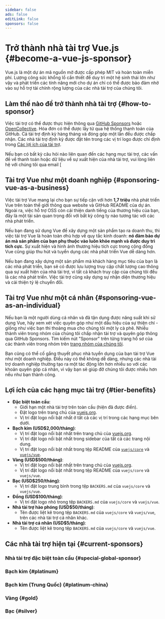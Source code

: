 ```yaml
---
sidebar: false
ads: false
editLink: false
sponsors: false
---
```


<script setup>
import SponsorsGroup from '@theme/components/SponsorsGroup.vue'
</script>

# Trở thành nhà tài trợ Vue.js {#become-a-vue-js-sponsor}

Vue.js là một dự án mã nguồn mở được cấp phép MIT và hoàn toàn miễn phí.
Lượng công sức khổng lồ cần thiết để duy trì một hệ sinh thái lớn như vậy và phát triển các tính năng mới cho dự án chỉ có thể được bảo đảm nhờ vào sự hỗ trợ tài chính rộng lượng của các nhà tài trợ của chúng tôi.

## Làm thế nào để trở thành nhà tài trợ {#how-to-sponsor}

Việc tài trợ có thể được thực hiện thông qua [GitHub Sponsors](https://github.com/sponsors/yyx990803) hoặc [OpenCollective](https://opencollective.com/vuejs). Hóa đơn có thể được lấy từ qua hệ thống thanh toán của GitHub. Cả tài trợ định kỳ hàng tháng và đóng góp một lần đều được chấp nhận. Các nhà tài trợ định kỳ được đặt tên trong các vị trí logo được chỉ định trong [Các lợi ích của tài trợ](#tier-benefits).

Nếu bạn có bất kỳ câu hỏi nào liên quan đến các hạng mục tài trợ, các vấn đề về thanh toán hoặc dữ liệu về sự xuất hiện của nhà tài trợ, vui lòng liên hệ với chúng tôi qua email [

## Tài trợ Vue như một doanh nghiệp {#sponsoring-vue-as-a-business}

Việc tài trợ Vue mang lại cho bạn sự tiếp cận với hơn **1,7 triệu** nhà phát triển Vue trên toàn thế giới thông qua website và GitHub README của dự án. Ngoài ra, việc hỗ trợ OSS còn cải thiện danh tiếng của thương hiệu của bạn, đây là một tài sản quan trọng đối với bất kỳ công ty nào tương tác với các nhà phát triển.

Nếu bạn đang sử dụng Vue để xây dựng một sản phẩm tạo ra doanh thu, thì việc tài trợ Vue là hoàn toàn ơhù hợp về quy tắc kinh doanh: **nó đảm bảo dự án mà sản phẩm của bạn phụ thuộc vào luôn khỏe mạnh và được duy trì tích cực.** Sự xuất hiện và hình ảnh thương hiệu tích cực trong cộng đồng Vue cũng giúp thu hút và tuyển dụng các nhà phát triển Vue dễ dàng hơn.

Nếu bạn đang xây dựng một sản phẩm mà khách hàng mục tiêu của bạn là các nhà phát triển, bạn sẽ có được lưu lượng truy cập chất lượng cao thông qua sự xuất hiện của nhà tài trợ, vì tất cả khách truy cập của chúng tôi đều là các nhà phát triển. Việc tài trợ cũng xây dựng sự nhận diện thương hiệu và cải thiện tỷ lệ chuyển đổi.

## Tài trợ Vue như một cá nhân {#sponsoring-vue-as-an-individual}

Nếu bạn là một người dùng cá nhân và đã tận dụng được năng suất khi sử dụng Vue, hãy xem xét việc quyên góp như một dấu hiệu của sự thiện chí - giống như việc bạn thi thoảng mua cho chúng tôi một ly cà phê. Nhiều thành viên trong nhóm của chúng tôi chấp nhận tài trợ và quyên góp thông qua GitHub Sponsors. Tìm kiếm nút "Sponsor" trên từng trang hồ sơ của các thành viên trong nhóm trên [trang nhóm của chúng tôi](/about/team).

Bạn cũng có thể cố gắng thuyết phục nhà tuyển dụng của bạn tài trợ Vue như một doanh nghiệp. Điều này có thể không dễ dàng, nhưng các nhà tài trợ doanh nghiệp thường tạo ra một tác động lớn hơn nhiều so với các khoản quyên góp cá nhân, vì vậy bạn sẽ giúp đỡ chúng tôi được nhiều hơn nếu như bạn thành công.

## Lợi ích của các hạng mục tài trợ {#tier-benefits}

- **Đặc biệt toàn cầu**:
  - Giới hạn một nhà tài trợ trên toàn cầu (hiện đã được điền).
  - Đặt logo trên trang chủ của [vuejs.org](/).
  - Vị trí đặt logo nổi bật nhất ở tất cả các vị trí trong các hạng mục bên dưới.
- **Bạch kim (USD$2,000/tháng)**:
  - Vị trí đặt logo nổi bật nhất trên trang chủ của [vuejs.org](/).
  - Vị trí đặt logo nổi bật nhất trong sidebar của tất cả các trang nội dung.
  - Vị trí đặt logo nổi bật nhất trong tệp README của [`vuejs/core`](https://github.com/vuejs/core) và [`vuejs/vue`](https://github.com/vuejs/core).
- **Vàng (USD$500/tháng)**:
  - Vị trí đặt logo nổi bật nhất trên trang chủ của [vuejs.org](/).
  - Vị trí đặt logo nổi bật nhất trong tệp README của `vuejs/core` và `vuejs/vue`.
- **Bạc (USD$250/tháng)**:
  - Vị trí đặt logo trung bình trong tệp `BACKERS.md` của `vuejs/core` và `vuejs/vue`.
- **Đồng (USD$100/tháng)**:
  - Vị trí đặt logo nhỏ trong tệp `BACKERS.md` của `vuejs/core` và `vuejs/vue`.
- **Nhà tài trợ hào phóng (USD$50/tháng)**:
  - Tên được liệt kê trong tệp `BACKERS.md` của `vuejs/core` và `vuejs/vue`, trên các nhà tài trợ cá nhân khác.
- **Nhà tài trợ cá nhân (USD$5/tháng)**:
  - Tên được liệt kê trong tệp `BACKERS.md` của `vuejs/core` và `vuejs/vue`.

## Các nhà tài trợ hiện tại {#current-sponsors}

### Nhà tài trợ đặc biệt toàn cầu {#special-global-sponsor}

<SponsorsGroup tier="special" placement="page" />

### Bạch kim {#platinum}

<SponsorsGroup tier="platinum" placement="page" />

### Bạch kim (Trung Quốc) {#platinum-china}

<SponsorsGroup tier="platinum_china" placement="page" />

### Vàng {#gold}

<SponsorsGroup tier="gold" placement="page" />

### Bạc {#silver}

<SponsorsGroup tier="silver" placement="page" />

